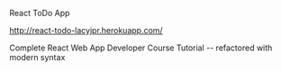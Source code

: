 React ToDo App

http://react-todo-lacyjpr.herokuapp.com/

Complete React Web App Developer Course Tutorial -- refactored with modern syntax
